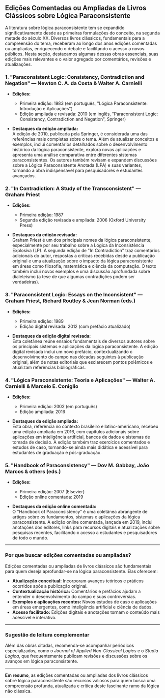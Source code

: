 
## Edições Comentadas ou Ampliadas de Livros Clássicos sobre Lógica Paraconsistente

A literatura sobre lógica paraconsistente tem se expandido significativamente desde as primeiras formulações do conceito, na segunda metade do século XX. Diversos livros clássicos, fundamentais para a compreensão do tema, receberam ao longo dos anos edições comentadas ou ampliadas, enriquecendo o debate e facilitando o acesso a novos públicos. Nesta seção, destacamos algumas dessas obras essenciais, suas edições mais relevantes e o valor agregado por comentários, revisões e atualizações.

### 1. **"Paraconsistent Logic: Consistency, Contradiction and Negation" — Newton C. A. da Costa & Walter A. Carnielli**

- **Edições:**  
  - Primeira edição: 1983 (em português, "Lógica Paraconsistente: Introdução e Aplicações")
  - Edição ampliada e revisada: 2010 (em inglês, "Paraconsistent Logic: Consistency, Contradiction and Negation", Springer)

- **Destaques da edição ampliada:**  
  A edição de 2010, publicada pela Springer, é considerada uma das referências mais completas sobre o tema. Além de atualizar conceitos e exemplos, inclui comentários detalhados sobre o desenvolvimento histórico da lógica paraconsistente, explora novas aplicações e apresenta uma análise comparativa entre diferentes sistemas paraconsistentes. Os autores também revisam e expandem discussões sobre a Lógica Paraconsistente Anotada (LPA) e suas variantes, tornando a obra indispensável para pesquisadores e estudantes avançados.

### 2. **"In Contradiction: A Study of the Transconsistent" — Graham Priest**

- **Edições:**  
  - Primeira edição: 1987
  - Segunda edição revisada e ampliada: 2006 (Oxford University Press)

- **Destaques da edição revisada:**  
  Graham Priest é um dos principais nomes da lógica paraconsistente, especialmente por seu trabalho sobre a Lógica da Inconsistência Explosiva (LP). A segunda edição de "In Contradiction" traz comentários adicionais do autor, respostas a críticas recebidas desde a publicação original e uma atualização sobre o impacto da lógica paraconsistente em áreas como filosofia, matemática e ciência da computação. O texto também inclui novos exemplos e uma discussão aprofundada sobre dialeteísmo (a tese de que algumas contradições podem ser verdadeiras).

### 3. **"Paraconsistent Logic: Essays on the Inconsistent" — Graham Priest, Richard Routley & Jean Norman (eds.)**

- **Edições:**  
  - Primeira edição: 1989
  - Edição digital revisada: 2012 (com prefácio atualizado)

- **Destaques da edição digital revisada:**  
  Esta coletânea reúne ensaios fundamentais de diversos autores sobre os principais sistemas e aplicações da lógica paraconsistente. A edição digital revisada inclui um novo prefácio, contextualizando o desenvolvimento do campo nas décadas seguintes à publicação original, além de notas editoriais que esclarecem pontos polêmicos e atualizam referências bibliográficas.

### 4. **"Lógica Paraconsistente: Teoria e Aplicações" — Walter A. Carnielli & Marcelo E. Coniglio**

- **Edições:**  
  - Primeira edição: 2002 (em português)
  - Edição ampliada: 2016

- **Destaques da edição ampliada:**  
  Esta obra, referência no contexto brasileiro e latino-americano, recebeu uma edição ampliada em 2016, com capítulos adicionais sobre aplicações em inteligência artificial, bancos de dados e sistemas de tomada de decisão. A edição também traz exercícios comentados e estudos de caso, tornando-se ainda mais didática e acessível para estudantes de graduação e pós-graduação.

### 5. **"Handbook of Paraconsistency" — Dov M. Gabbay, João Marcos & others (eds.)**

- **Edições:**  
  - Primeira edição: 2007 (Elsevier)
  - Edição online comentada: 2019

- **Destaques da edição online comentada:**  
  O "Handbook of Paraconsistency" é uma coletânea abrangente de artigos sobre os fundamentos, sistemas e aplicações da lógica paraconsistente. A edição online comentada, lançada em 2019, inclui anotações dos editores, links para recursos digitais e atualizações sobre pesquisas recentes, facilitando o acesso a estudantes e pesquisadores de todo o mundo.

---

### **Por que buscar edições comentadas ou ampliadas?**

Edições comentadas ou ampliadas de livros clássicos são fundamentais para quem deseja aprofundar-se na lógica paraconsistente. Elas oferecem:

- **Atualização conceitual:** Incorporam avanços teóricos e práticos ocorridos após a publicação original.
- **Contextualização histórica:** Comentários e prefácios ajudam a entender o desenvolvimento do campo e suas controvérsias.
- **Exemplos e aplicações recentes:** Novos estudos de caso e aplicações em áreas emergentes, como inteligência artificial e ciência de dados.
- **Acesso facilitado:** Edições digitais e anotações tornam o conteúdo mais acessível e interativo.

---

### **Sugestão de leitura complementar**

Além das obras citadas, recomenda-se acompanhar periódicos especializados, como o *Journal of Applied Non-Classical Logics* e o *Studia Logica*, que frequentemente publicam revisões e discussões sobre os avanços em lógica paraconsistente.

---

**Em resumo**, as edições comentadas ou ampliadas dos livros clássicos sobre lógica paraconsistente são recursos valiosos para quem busca uma compreensão profunda, atualizada e crítica deste fascinante ramo da lógica não clássica.
```
